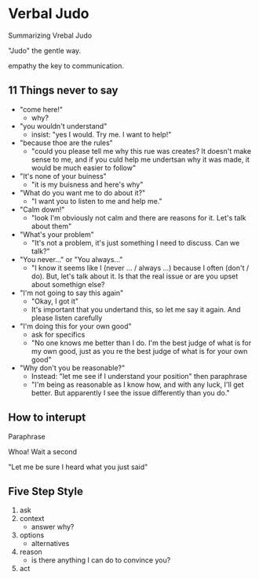 # Verbal Judo

Summarizing Vrebal Judo

"Judo" the gentle way.

empathy the key to communication.

## 11 Things never to say

- "come here!"
    - why?
- "you wouldn't understand"
    - insist: "yes I would. Try me. I want to help!"
- "because thoe are the rules"
    - "could you please tell me why this rue was creates? It doesn't make sense to me, and if you culd help me undertsan why it was made, it would be much easier to follow"
- "It's none of your buiness"
    - "it is my buisness and here's why"
- "What do you want me to do about it?"
    - "I want you to listen to me and help me."
- "Calm down!"
    - "look I'm obviously not calm and there are reasons for it. Let's talk about them"
- "What's your problem"
    - "It's not a problem, it's just something I need to discuss. Can we talk?"
- "You never..." or "You always..."
    - "I know it seems like I (never ... / always ...) because I often (don't / do). But, let's talk about it. Is that the real issue or are you upset about somethign else?
- "I'm not going to say this again"
    - "Okay, I got it"
    - It's important that you undertand this, so let me say it again. And please listen carefully
- "I'm doing this for your own good"
    - ask for specifics
    - "No one knows me better than I do. I'm the best judge of what is for my own good, just as you
    re the best judge of what is for your own good"
- "Why don't you be reasonable?"
    - Instead: "let me see if I understand your position" then paraphrase
    - "I'm being as reasonable as I know how, and with any luck, I'll get better. But apparently I see the issue differently than you do."

## How to interupt

Paraphrase

Whoa! Wait a second

"Let me be sure I heard what you just said"

## Five Step Style

1. ask
1. context
    - answer why?
1. options
    - alternatives
1. reason
    - is there anything I can do to convince you?
1. act